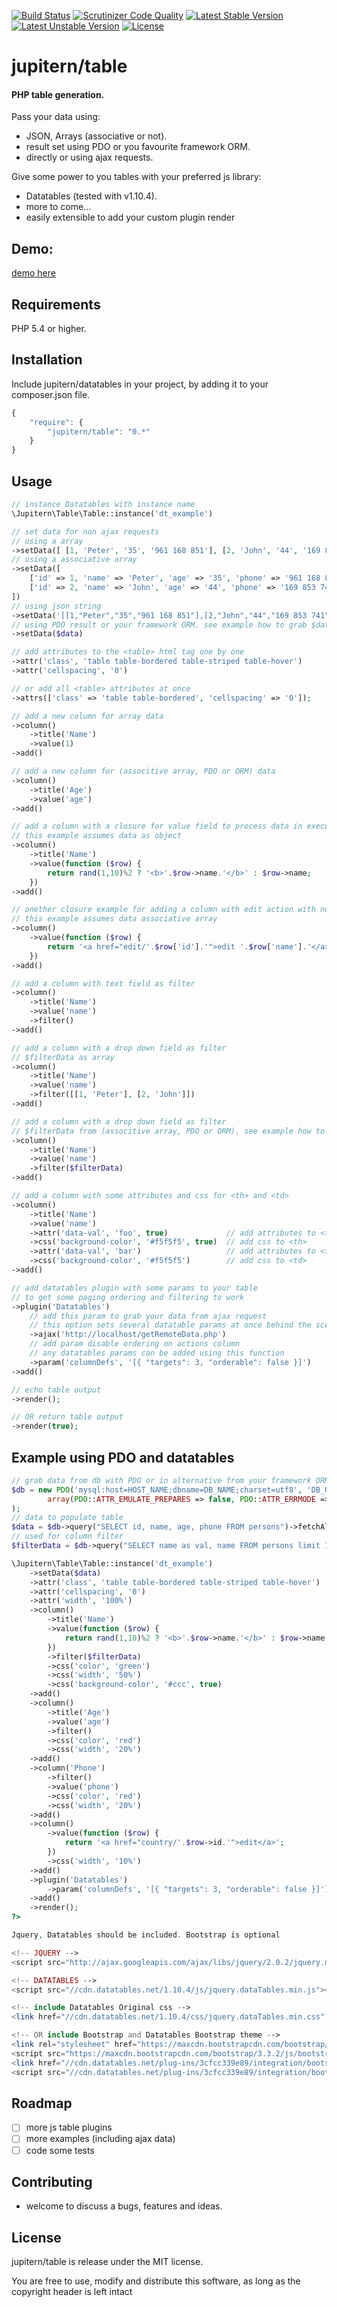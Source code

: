[![Build Status](https://scrutinizer-ci.com/g/jupitern/table/badges/build.png?b=master)](https://scrutinizer-ci.com/g/jupitern/table/build-status/master)
[![Scrutinizer Code Quality](https://scrutinizer-ci.com/g/jupitern/table/badges/quality-score.png?b=master)](https://scrutinizer-ci.com/g/jupitern/table/?branch=master)
[![Latest Stable Version](https://poser.pugx.org/jupitern/table/v/stable.svg)](https://packagist.org/packages/jupitern/table) [![Latest Unstable Version](https://poser.pugx.org/jupitern/table/v/unstable.svg)](https://packagist.org/packages/jupitern/table) [![License](https://poser.pugx.org/jupitern/table/license.svg)](https://packagist.org/packages/jupitern/table)
# jupitern/table
#### PHP table generation.

Pass your data using:
* JSON, Arrays (associative or not).
* result set using PDO or you favourite framework ORM.
* directly or using ajax requests.

Give some power to you tables with your preferred js library:
* Datatables (tested with v1.10.4).
* more to come...
* easily extensible to add your custom plugin render

## Demo:

[demo here](http://nunochaves.com/dev/table/examples)

## Requirements

PHP 5.4 or higher.

## Installation

Include jupitern/datatables in your project, by adding it to your composer.json file.
```javascript
{
    "require": {
        "jupitern/table": "0.*"
    }
}
```

## Usage
```php
// instance Datatables with instance name
\Jupitern\Table\Table::instance('dt_example')

// set data for non ajax requests
// using a array
->setData([ [1, 'Peter', '35', '961 168 851'], [2, 'John', '44', '169 853 741'] ])
// using a associative array
->setData([
	['id' => 1, 'name' => 'Peter', 'age' => '35', 'phone' => '961 168 851'],
	['id' => 2, 'name' => 'John', 'age' => '44', 'phone' => '169 853 741'],
])
// using json string
->setData('[[1,"Peter","35","961 168 851"],[2,"John","44","169 853 741"]]')
// using PDO result or your framework ORM. see example how to grab $data at the end
->setData($data)

// add attributes to the <table> html tag one by one
->attr('class', 'table table-bordered table-striped table-hover')
->attr('cellspacing', '0')

// or add all <table> attributes at once
->attrs(['class' => 'table table-bordered', 'cellspacing' => '0']);

// add a new column for array data
->column()
	->title('Name')
	->value(1)
->add()

// add a new column for (associtive array, PDO or ORM) data
->column()
	->title('Age')
	->value('age')
->add()

// add a column with a closure for value field to process data in execution
// this example assumes data as object
->column()
	->title('Name')
	->value(function ($row) {
		return rand(1,10)%2 ? '<b>'.$row->name.'</b>' : $row->name;
	})
->add()

// onether closure example for adding a column with edit action with no title on <th>
// this example assumes data associative array
->column()
	->value(function ($row) {
		return '<a href="edit/'.$row['id'].'">edit '.$row['name'].'</a>';
	})
->add()

// add a column with text field as filter
->column()
	->title('Name')
	->value('name')
	->filter()
->add()

// add a column with a drop down field as filter
// $filterData as array
->column()
	->title('Name')
	->value('name')
	->filter([[1, 'Peter'], [2, 'John']])
->add()

// add a column with a drop down field as filter
// $filterData from (associtive array, PDO or ORM). see example how to grab $data at the end
->column()
	->title('Name')
	->value('name')
	->filter($filterData)
->add()

// add a column with some attributes and css for <th> and <td>
->column()
	->title('Name')
	->value('name')
	->attr('data-val', 'foo', true)				// add attributes to <th>
    ->css('background-color', '#f5f5f5', true)	// add css to <th>
    ->attr('data-val', 'bar')					// add attributes to <td>
    ->css('background-color', '#f5f5f5')		// add css to <td>
->add()

// add datatables plugin with some params to your table
// to get some paging ordering and filtering to work
->plugin('Datatables')
	// add this param to grab your data from ajax request
	// this option sets several datatable params at once behind the scenes
	->ajax('http://localhost/getRemoteData.php')
	// add param disable ordering on actions column
	// any datatables params can be added using this function
	->param('columnDefs', '[{ "targets": 3, "orderable": false }]')
->add()

// echo table output
->render();

// OR return table output
->render(true);

```


## Example using PDO and datatables
```php
// grab data from db with PDO or in alternative from your framework ORM
$db = new PDO('mysql:host=HOST_NAME;dbname=DB_NAME;charset=utf8', 'DB_USERNAME', 'DB_PASSWORD',
		array(PDO::ATTR_EMULATE_PREPARES => false, PDO::ATTR_ERRMODE => PDO::ERRMODE_EXCEPTION)
);
// data to populate table
$data = $db->query("SELECT id, name, age, phone FROM persons")->fetchAll(PDO::FETCH_OBJ);
// used for column filter
$filterData = $db->query("SELECT name as val, name FROM persons limit 10")->fetchAll(PDO::FETCH_OBJ);

\Jupitern\Table\Table::instance('dt_example')
	->setData($data)
	->attr('class', 'table table-bordered table-striped table-hover')
	->attr('cellspacing', '0')
	->attr('width', '100%')
	->column()
		->title('Name')
		->value(function ($row) {
			return rand(1,10)%2 ? '<b>'.$row->name.'</b>' : $row->name;
		})
		->filter($filterData)
		->css('color', 'green')
		->css('width', '50%')
		->css('background-color', '#ccc', true)
	->add()
	->column()
		->title('Age')
		->value('age')
		->filter()
		->css('color', 'red')
		->css('width', '20%')
	->add()
	->column('Phone')
		->filter()
		->value('phone')
		->css('color', 'red')
		->css('width', '20%')
	->add()
	->column()
		->value(function ($row) {
			return '<a href="country/'.$row->id.'">edit</a>';
		})
		->css('width', '10%')
	->add()
	->plugin('Datatables')
		->param('columnDefs', '[{ "targets": 3, "orderable": false }]')
	->add()
	->render();
?>

Jquery, Datatables should be included. Bootstrap is optional

<!-- JQUERY -->
<script src="http://ajax.googleapis.com/ajax/libs/jquery/2.0.2/jquery.min.js"></script>

<!-- DATATABLES -->
<script src="//cdn.datatables.net/1.10.4/js/jquery.dataTables.min.js"></script>

<!-- include Datatables Original css -->
<link href="//cdn.datatables.net/1.10.4/css/jquery.dataTables.min.css" rel="stylesheet">

<!-- OR include Bootstrap and Datatables Bootstrap theme -->
<link rel="stylesheet" href="https://maxcdn.bootstrapcdn.com/bootstrap/3.3.2/css/bootstrap.min.css">
<script src="https://maxcdn.bootstrapcdn.com/bootstrap/3.3.2/js/bootstrap.min.js"></script>
<link href="//cdn.datatables.net/plug-ins/3cfcc339e89/integration/bootstrap/3/dataTables.bootstrap.css" rel="stylesheet">
<script src="//cdn.datatables.net/plug-ins/3cfcc339e89/integration/bootstrap/3/dataTables.bootstrap.js"></script>

```

## Roadmap

 - [ ] more js table plugins
 - [ ] more examples (including ajax data)
 - [ ] code some tests

## Contributing

 - welcome to discuss a bugs, features and ideas.

## License

jupitern/table is release under the MIT license.

You are free to use, modify and distribute this software, as long as the copyright header is left intact
